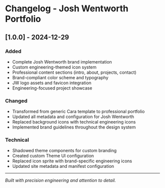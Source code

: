 # Changelog - Josh Wentworth Portfolio

## [1.0.0] - 2024-12-29

### Added
- Complete Josh Wentworth brand implementation
- Custom engineering-themed icon system
- Professional content sections (intro, about, projects, contact)
- Brand-compliant color scheme and typography
- JW logo assets and favicon integration
- Engineering-focused project showcase

### Changed
- Transformed from generic Cara template to professional portfolio
- Updated all metadata and configuration for Josh Wentworth
- Replaced background icons with technical engineering icons
- Implemented brand guidelines throughout the design system

### Technical
- Shadowed theme components for custom branding
- Created custom Theme UI configuration
- Replaced icon sprite with brand-specific engineering icons
- Updated site metadata and manifest configuration

---

*Built with precision engineering and attention to detail.*

